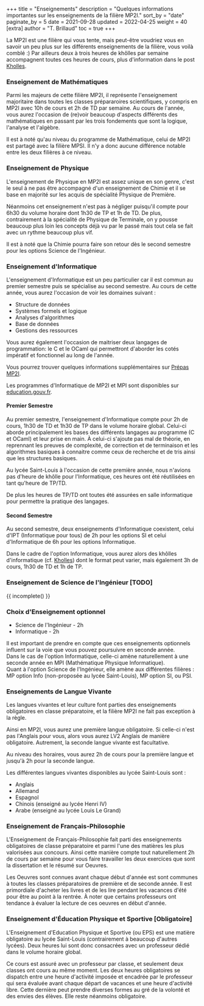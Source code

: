 +++
title = "Enseignements"
description = "Quelques informations importantes sur les enseignements de la filière MP2I."
sort_by = "date"
paginate_by = 5
date = 2021-09-28
updated = 2022-04-25
weight = 40
[extra]
author = "T. Brillaud"
toc = true
+++

La MP2I est une filière qui vous tente, mais peut-être voudriez vous en savoir un peu plus sur les différents enseignements de la filière, vous voilà comblé :)
Par ailleurs deux à trois heures de khôlles par semaine accompagnent toutes ces heures de cours, plus d'information dans le post [Kholles](@/a-propos/kholles.md).

### Enseignement de Mathématiques

Parmi les majeurs de cette filière MP2I, il représente l'enseignement majoritaire dans toutes les classes prépararoires scientifiques, y compris en MP2I avec 10h de cours et 2h de TD par semaine.
Au cours de l'année, vous aurez l'occasion de (re)voir beaucoup d'aspects différents des mathématiques en passant par les trois fondements que sont la logique, l'analyse et l'algèbre.

Il est à noté qu'au niveau du programme de Mathématique, celui de MP2I est partagé avec la filière MPSI. Il n'y a donc aucune différence notable entre les deux filières à ce niveau.

### Enseignement de Physique

L'enseignement de Physique en MP2I est assez unique en son genre, c'est le seul à ne pas être accompagné d'un enseignement de Chimie et il se base en majorité sur les acquis de spécialité Physique de Première.

Néanmoins cet enseignement n'est pas à négliger puisqu'il compte pour 6h30 du volume horaire dont 1h30 de TP et 1h de TD.
De plus, contrairement à la spécialité de Physique de Terminale, on y pousse beaucoup plus loin les concepts déjà vu par le passé mais tout cela se fait avec un rythme beaucoup plus vif.

Il est à noté que la Chimie pourra faire son retour dès le second semestre pour les options Science de l'Ingénieur.

### Enseignement d'Informatique

L'enseignement d'Informatique est un peu particulier car il est commun au premier semestre puis se spécialise au second semestre. Au cours de cette année, vous aurez l'occasion de voir les domaines suivant :
* Structure de données
* Systèmes formels et logique
* Analyses d'algorithmes
* Base de données
* Gestions des ressources

Vous aurez également l'occasion de maitriser deux langages de programmation: le C et le OCaml qui permettront d'aborder les cotés impératif et fonctionnel au long de l'année.

Vous pourrez trouver quelques informations supplémentaires sur [Prépas MP2I](https://prepas-mp2i.github.io/informatique/).

Les programmes d'Informatique de MP2I et MPI sont disponibles sur [education.gouv.fr](https://cache.media.education.gouv.fr/file/SPE1-MEN-MESRI-4-2-2021/64/6/spe777_annexe_1373646.pdf).

#### Premier Semestre

Au premier semestre, l'enseignement d'Informatique compte pour 2h de cours, 1h30 de TD et 1h30 de TP dans le volume horaire global. Celui-ci aborde principalement les bases des différents langages au programme (C et OCaml) et leur prise en main. À celui-ci s'ajoute pas mal de théorie, en reprennant les preuves de complexité, de correction et de terminaison et les algorithmes basiques à connaitre comme ceux de recherche et de tris ainsi que les structures basiques.

Au lycée Saint-Louis à l'occasion de cette première année, nous n'avions pas d'heure de khôlle pour l'Informatique, ces heures ont été réutilisées en tant qu'heure de TP/TD.

De plus les heures de TP/TD ont toutes été assurées en salle informatique pour permettre la pratique des langages.

#### Second Semestre

Au second semestre, deux enseignements d'Informatique coexistent, celui d'IPT (Informatique pour tous) de 2h pour les options SI et celui d'Informatique de 6h pour les options Informatique.

Dans le cadre de l'option Informatique, vous aurez alors des khôlles d'informatique (cf. [Kholles](@/a-propos/kholles.md)) dont le format peut varier, mais également 3h de cours, 1h30 de TD et 1h de TP.

### Enseignement de Science de l'Ingénieur [TODO]

{{ incomplete() }}

### Choix d'Enseignement optionnel
* Science de l'Ingénieur - 2h
* Informatique - 2h

Il est important de prendre en compte que ces enseignements optionnels influent sur la voie que vous pouvez poursuivre en seconde année.  
Dans le cas de l'option Informatique, celle-ci amène naturellement à une seconde année en MPI (Mathématique Physique Informatique).  
Quant à l'option Science de l'Ingénieur, elle amène aux différentes filières : MP option Info (non-proposée au lycée Saint-Louis), MP option SI, ou PSI.

### Enseignements de Langue Vivante

Les langues vivantes et leur culture font parties des enseignements obligatoires en classe préparatoire, et la filière MP2I ne fait pas exception à la règle.

Ainsi en MP2I, vous aurez une première langue obligatoire. Si celle-ci n'est pas l'Anglais pour vous, alors vous aurez LV2 Anglais de manière obligatoire. Autrement, la seconde langue vivante est facultative.

Au niveau des horaires, vous aurez 2h de cours pour la première langue et jusqu'à 2h pour la seconde langue.

Les différentes langues vivantes disponibles au lycée Saint-Louis sont :
* Anglais 
* Allemand 
* Espagnol
* Chinois (enseigné au lycée Henri IV)
* Arabe (enseigné au lycée Louis Le Grand)

### Enseignement de Français-Philosophie 

L'Enseignement de Français-Philosophie fait parti des enseignements obligatoires de classe préparatoire et parmi l'une des matières les plus valorisées aux concours. Ainsi cette manière compte tout naturellement 2h de cours par semaine pour vous faire travailler les deux exercices que sont la dissertation et le résumé sur Oeuvres.

Les Oeuvres sont connues avant chaque début d'année est sont communes à toutes les classes préparatoires de première et de seconde année. Il est primordiale d'acheter les livres et de les lire pendant les vacances d'été pour être au point à la rentrée. À noter que certains professeurs ont tendance à évaluer la lecture de ces oeuvres en début d'année.

### Enseignement d'Éducation Physique et Sportive [Obligatoire]

L'Enseignement d'Education Physique et Sportive (ou EPS) est une matière obligatoire au lycée Saint-Louis (contrairement à beaucoup d'autres lycées). Deux heures lui sont donc consacrées avec un professeur dédié dans le volume horaire global.

Ce cours est assuré avec un professeur par classe, et seulement deux classes ont cours au même moment.
Les deux heures obligatoires se dispatch entre une heure d'activité imposée et encadrée par le professeur qui sera évaluée avant chaque départ de vacances et une heure d'activité libre. Cette dernière peut prendre diverses formes au gré de la volonté et des envies des élèves. Elle reste néanmoins obligatoire.